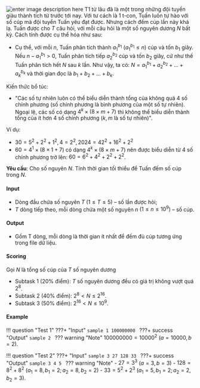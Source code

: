 ![enter image description here][1]
T1 từ lâu đã là một trong những đội tuyển giàu thành tích từ trước tới nay. Với tư cách là 1 t-con, Tuấn luôn tự hào với số cúp mà đội tuyển Tuấn yêu đạt được. Nhưng cách đếm cúp lần này khá lạ. Tuấn được cho $T$ câu hỏi, với mỗi câu hỏi là một số nguyên dương $N$ bất kỳ. Cách tính được cụ thể hóa như sau:
- Cụ thể, với mỗi $n$, Tuấn phân tích thành $a_{1}^{b_{1}}$ $(a_{1}^{b_{1}} \leq n)$ cúp và tốn $b_{1}$ giây. Nếu $n - a_{1}^{b_{1}} > 0$, Tuấn phân tích tiếp $a_{2}^{b_{2}}$ cúp và tốn $b_{2}$ giây, cứ như thế Tuấn phân tích hết $N$ sau $k$ lần. Như vậy, ta có: $N = a_{1}^{b_{1}} + a_{2}^{b_{2}} + \ldots + a_{k}^{b_{k}}$ và thời gian đọc là $b_{1} + b_{2} + \ldots + b_{k}$.

Kiến thức bổ túc:

- "Các số tự nhiên luôn có thể biểu diễn thành tổng của không quá $4$ số chính phương (số chính phương là bình phương của một số tự nhiên). Ngoại lệ, các số có dạng $4^{k} \times (8 \times m + 7)$ thì không thể biểu diễn thành tổng của ít hơn $4$ số chính phương ($k, m$ là số tự nhiên)".

Ví dụ:

- $30 = 5^{2} + 2^{2} + 1^{2}, 4=2^{2},2024 = 42^{2} + 16^{2} + 2^{2}$
- $60 = 4^{1} \times (8 \times 1 + 7)$ có dạng $4^{k} \times (8 \times m + 7)$ nên được biểu diễn từ $4$ số chính phương trở lên: $60 = 6^{2} + 4^{2} + 2^{2} + 2^{2}$.

**Yêu cầu**: Cho số nguyên $N$. Tính thời gian tối thiểu để Tuấn đếm số cúp trong $N$.

#### Input

- Dòng đầu chứa số nguyên $T$ $(1 \leq T \leq 5)$ – số lần được hỏi;
- $T$ dòng tiếp theo, mỗi dòng chứa một số nguyên $n$ $(1 \leq n \leq 10^{9})$ – số cúp. 

#### Output

- Gồm T dòng, mỗi dòng là thời gian ít nhất để đếm đủ cúp tương ứng trong file dữ liệu.

#### Scoring

Gọi $N$ là tổng số cúp của $T$ số nguyên dương

- Subtask $1$ ($20\%$ điểm): $T$ số nguyên dương đều có giá trị không vượt quá $2^{8}$.
- Subtask $2$ ($40\%$ điểm): $2^{8} < N \leq 2^{16}$.
- Subtask $3$ ($50\%$ điểm): $2^{16} < N \leq 10^{9}$.

#### Example

!!! question "Test 1"
    ???+ "Input"
        ```sample
        1
        100000000
        ```
    ???+ success "Output"
        ```sample
        2
        ```
    ??? warning "Note"
        $100000000 = 10000^{2}$ $(a = 10000, b = 2)$.

!!! question "Test 2"
    ???+ "Input"
        ```sample
        3
        27
        128
        33
        ```
    ???+ success "Output"
        ```sample
        3
        4
        5
        ```
    ??? warning "Note"
        - $27 = 3^{3}$ $(a = 3, b = 3)$
        - $128 = 8^{2} + 8^{2}$ $(a_{1} = 8,b_{1} = 2; a_{2} = 8, b_{2} = 2)$
        - $33 = 5^{2} + 2^{3}$ $(a_{1} = 5, b_{1} = 2; a_{2} = 2, b_{2} = 3)$.


  [1]: https://cdn.oneesports.gg/cdn-data/2023/11/LeagueOfLegends_Worlds2023_Finals_T1_SummonersCup.jpg